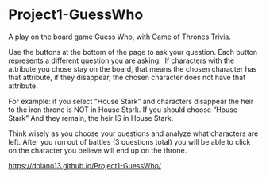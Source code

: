 # Project1-GuessWho
A play on the board game Guess Who, with Game of Thrones Trivia. 

Use the buttons at the bottom of the page to ask your question. Each button represents a different question you are asking.  If characters with the attribute you chose stay on the board, that means the chosen character has that attribute, if they disappear, the chosen character does not have that attribute.

For example: if you select “House Stark” and characters disappear the heir to the iron throne is NOT in House Stark. If you should choose “House Stark” And they remain, the heir IS in House Stark.

Think wisely as you choose your questions and analyze what characters are left. After you run out of battles (3 questions total) you will be able to click on the character you believe will end up on the throne.

https://dolano13.github.io/Project1-GuessWho/
